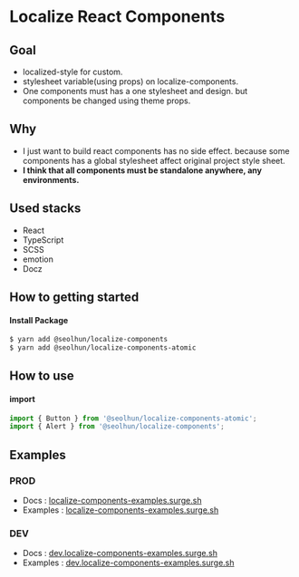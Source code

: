 # Localize React Components

## Goal
- localized-style for custom.
- stylesheet variable(using props) on localize-components.
- One components must has a one stylesheet and design. but components be changed using theme props.

## Why
- I just want to build react components has no side effect. because some components has a global stylesheet affect original project style sheet.
- **I think that all components must be standalone anywhere, any environments.**

## Used stacks
- React
- TypeScript
- SCSS
- emotion
- Docz

## How to getting started
#### Install Package
```bash
$ yarn add @seolhun/localize-components
$ yarn add @seolhun/localize-components-atomic
```

## How to use
#### import
```js
import { Button } from '@seolhun/localize-components-atomic';
import { Alert } from '@seolhun/localize-components';
```

## Examples
### PROD
- Docs : [localize-components-examples.surge.sh](http://localize-components-docs.surge.sh/#/)
- Examples : [localize-components-examples.surge.sh](http://localize-components-examples.surge.sh/#/)

### DEV
- Docs : [dev.localize-components-examples.surge.sh](http://dev.localize-components-docs.surge.sh/#/)
- Examples : [dev.localize-components-examples.surge.sh](http://dev.localize-components-examples.surge.sh/#/)
